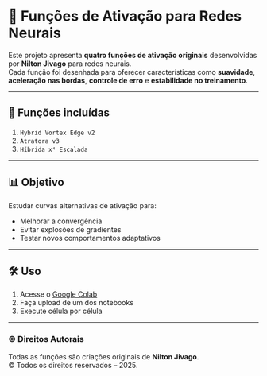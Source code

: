 # 🧠 Funções de Ativação para Redes Neurais

Este projeto apresenta **quatro funções de ativação originais** desenvolvidas por **Nilton Jivago** para redes neurais.  
Cada função foi desenhada para oferecer características como **suavidade**, **aceleração nas bordas**, **controle de erro** e **estabilidade no treinamento**.

---

## 📂 Funções incluídas

1. `Hybrid Vortex Edge v2`
2. `Atratora v3`
3.  `Híbrida x⁴ Escalada`


---

## 📊 Objetivo

Estudar curvas alternativas de ativação para:

- Melhorar a convergência
- Evitar explosões de gradientes
- Testar novos comportamentos adaptativos

---

## 🛠️ Uso

1. Acesse o [Google Colab](https://colab.research.google.com)
2. Faça upload de um dos notebooks
3. Execute célula por célula

---

### © Direitos Autorais

Todas as funções são criações originais de **Nilton Jivago**.  
© Todos os direitos reservados – 2025.
